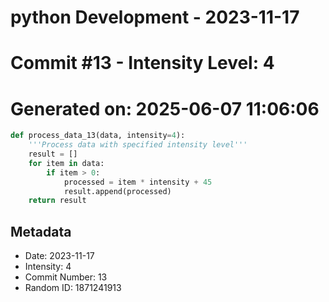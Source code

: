 ﻿# python Development - 2023-11-17
# Commit #13 - Intensity Level: 4
# Generated on: 2025-06-07 11:06:06
```python
def process_data_13(data, intensity=4):
    '''Process data with specified intensity level'''
    result = []
    for item in data:
        if item > 0:
            processed = item * intensity + 45
            result.append(processed)
    return result
```
## Metadata
- Date: 2023-11-17
- Intensity: 4
- Commit Number: 13
- Random ID: 1871241913

